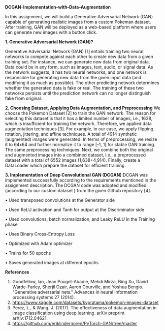 **DCGAN-Implementation-with-Data-Augmentation**

In this assignment, we will build a Generative Adversarial Network (GAN) capable of generating realistic images from a custom Pokeman dataset. After training, GAN will be deployed as a web-based platform where users can generate new images with a  button click.  

**1.	Generative Adversarial Network (GAN)?**
   
Generative Adversarial Network (GAN) [1] entails training two neural networks to compete against each other to create new data from a given training set. For instance, we can generate new data from original data. Data could be in any form, such as images, text, audio, or signal data. As the network suggests, it has two neural networks, and one network is responsible for generating new data from the given input data (and modifying it as much as possible). The other predicting network determines whether the generated data is fake or real. The training of these two networks persists until the prediction network can no longer distinguish fake from original.

**2.	Choosing Dataset, Applying Data Augmentation, and Preprocessing**
We choose the Pokemon Dataset [2] to train the GAN network. The reason for selecting this dataset is that it has a limited number of images, i.e., 1638, which is insufficient for training the network. Therefore, we applied data augmentation techniques [3]. For example, in our case, we apply flipping, rotation, jittering, and affine techniques. A total of 4914 synthetic (augmented) images were generated. In terms of preprocessing, we resize it to 64x64 and further normalize it to range [-1, 1] for stable GAN training. The same preprocessing techniques. Next, we combine both the original and augmented images into a combined dataset, i.e., a preprocessed dataset with a total of 6552 images (1,638+4,914). Finally, create a DataLoader which prepare the dataset for efficient training.

**3.	Implementation of Deep Convolutional GAN (DCGAN)**
DCGAN was implemented successfully according to the requirements mentioned in the assignment description. The DCGAN code was adopted and modified (according to our custom dataset ) from the given Github repository [4]. 

•	Used transposed convolutions at the Generator side

•	Used ReLU activation and Tanh for output at the Discriminator side

•	Used convolutions, batch normalization, and Leaky ReLU in the Training phase

•	Uses Binary Cross-Entropy Loss 

•	Optimized with Adam optimizer

•	Trains for 50 epochs

•	Saves generated images at different epochs

**References**
1.	Goodfellow, Ian, Jean Pouget-Abadie, Mehdi Mirza, Bing Xu, David Warde-Farley, Sherjil Ozair, Aaron Courville, and Yoshua Bengio. "Generative adversarial nets." Advances in neural information processing systems 27 (2014).
2.	https://www.kaggle.com/datasets/kvpratama/pokemon-images-dataset 
3.	 Perez, L., & Wang, J. (2017). The effectiveness of data augmentation in image classification using deep learning. arXiv preprint arXiv:1712.04621.
4.	https://github.com/eriklindernoren/PyTorch-GAN/tree/master



